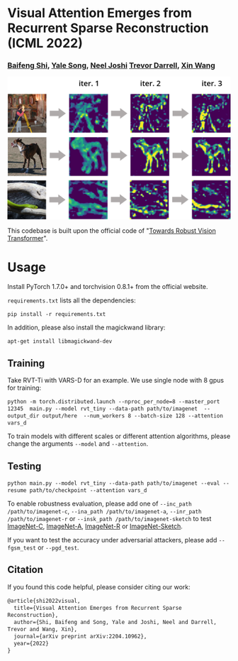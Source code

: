 # Visual Attention Emerges from Recurrent Sparse Reconstruction (ICML 2022)

### [Baifeng Shi](https://bfshi.github.io), [Yale Song](http://people.csail.mit.edu/yalesong/home/), [Neel Joshi](https://neelj.com/) [Trevor Darrell](https://people.eecs.berkeley.edu/~trevor/), [Xin Wang](https://xinw.ai/)

<img src="VARS.png" alt="drawing" width="600"/>

This codebase is built upon the official code of "[Towards Robust Vision Transformer](https://github.com/vtddggg/Robust-Vision-Transformer)".

# Usage

Install PyTorch 1.7.0+ and torchvision 0.8.1+ from the official website.

`requirements.txt` lists all the dependencies:
```
pip install -r requirements.txt
```
In addition, please also install the magickwand library:
```
apt-get install libmagickwand-dev
```

## Training

Take RVT-Ti with VARS-D for an example. We use single node with 8 gpus for training:

```
python -m torch.distributed.launch --nproc_per_node=8 --master_port 12345  main.py --model rvt_tiny --data-path path/to/imagenet  --output_dir output/here  --num_workers 8 --batch-size 128 --attention vars_d
```

To train models with different scales or different attention algorithms, please change the arguments `--model` and `--attention`. 

## Testing

```
python main.py --model rvt_tiny --data-path path/to/imagenet --eval --resume path/to/checkpoint --attention vars_d
```

To enable robustness evaluation, please add one of `--inc_path /path/to/imagenet-c`, `--ina_path /path/to/imagenet-a`, `--inr_path /path/to/imagenet-r` or `--insk_path /path/to/imagenet-sketch` to test [ImageNet-C](https://github.com/hendrycks/robustness), [ImageNet-A](https://github.com/hendrycks/natural-adv-examples), [ImageNet-R](https://github.com/hendrycks/imagenet-r) or [ImageNet-Sketch](https://github.com/HaohanWang/ImageNet-Sketch).

If you want to test the accuracy under adversarial attackers, please add `--fgsm_test` or `--pgd_test`.


## Citation
If you found this code helpful, please consider citing our work: 

```bibtext
@article{shi2022visual,
  title={Visual Attention Emerges from Recurrent Sparse Reconstruction},
  author={Shi, Baifeng and Song, Yale and Joshi, Neel and Darrell, Trevor and Wang, Xin},
  journal={arXiv preprint arXiv:2204.10962},
  year={2022}
}
```
